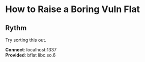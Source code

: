 # How to Raise a Boring Vuln Flat
## Rythm

Try sorting this out.

**Connect**: localhost:1337  
**Provided**: bflat libc.so.6
